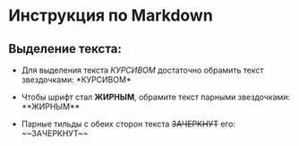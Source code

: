 # Инструкция по Markdown
## Выделение текста:

* Для выделения текста *КУРСИВОМ* достаточно обрамить текст звездочками: \*КУРСИВОМ*

* Чтобы шрифт стал **ЖИРНЫМ**, обрамите текст парными звездочками: \*\*ЖИРНЫМ**

* Парные тильды с обеих сторон текста ~~ЗАЧЕРКНУТ~~ его: \~~ЗАЧЕРКНУТ~~

